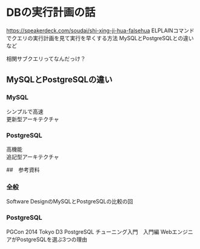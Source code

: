 # DBの実行計画の話
https://speakerdeck.com/soudai/shi-xing-ji-hua-falsehua
ELPLAINコマンドでクエリの実行計画を見て実行を早くする方法
MySQLとPostgreSQLとの違いなど

相関サブクエリってなんだっけ？
## MySQLとPostgreSQLの違い
### MySQL
シンプルで高速  
更新型アーキテクチャ

### PostgreSQL
高機能  
追記型アーキテクチャ

##　参考資料

### 全般

Software DesignのMySQLとPostgreSQLの比較の回

### PostgreSQL
PGCon 2014 Tokyo D3 PostgreSQL チューニング入門　入門編
WebエンジニアがPostgreSQLを選ぶ3つの理由